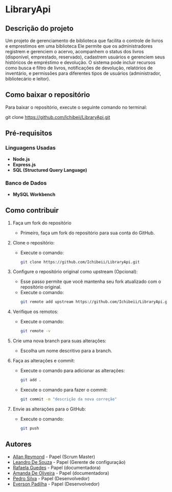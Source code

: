 # LibraryApi

## Descrição do projeto
Um projeto de gerenciamento de biblioteca que facilita o controle de livros e emprestimos em uma biblioteca Ele permite que os administradores registrem e gerenciem o acervo, acompanhem o status dos livros (disponível, emprestado, reservado), cadastrem usuários e gerenciem seus históricos de empréstimo e devolução. O sistema pode incluir recursos como busca e filtro de livros, notificações de devolução, relatórios de inventário, e permissões para diferentes tipos de usuários (administrador, bibliotecário e leitor).

## Como baixar o repositório

Para baixar o repositório, execute o seguinte comando no terminal:

git clone https://github.com/Ichibeii/LibraryApi.git

## Pré-requisitos

### Linguagens Usadas
- **Node.js**
- **Express.js**
- **SQL (Structured Query Language)**

### Banco de Dados
- **MySQL Workbench**

## Como contribuir

1. Faça um fork do repositório
   - Primeiro, faça um fork do repositório para sua conta do GitHub.

2. Clone o repositório:
   - Execute o comando:
     ```bash
     git clone https://github.com/Ichibeii/LibraryApi.git
     ```

3. Configure o repositório original como upstream (Opcional):
   - Esse passo permite que você mantenha seu fork atualizado com o repositório original.
   - Execute o comando:
     ```bash
     git remote add upstream https://github.com/Ichibeii/LibraryApi.git
     ```

4. Verifique os remotos:
   - Execute o comando:
     ```bash
     git remote -v
     ```

5. Crie uma nova branch para suas alterações:
   - Escolha um nome descritivo para a branch.

6. Faça as alterações e commit:
   - Execute o comando para adicionar as alterações:
     ```bash
     git add .
     ```
   - Execute o comando para fazer o commit:
     ```bash
     git commit -m "descrição da nova correção"
     ```

7. Envie as alterações para o GitHub:
   - Execute o comando:
     ```bash
     git push
     ```

## Autores 
- [Allan Reymond](https://github.com/AllanRDS) - Papel (Scrum Master)
- [Leandro De Souza](https://github.com/Ichibeii) - Papel (Gerente de configuração)
- [Rafaela Guedes](https://github.com/Rafinha1802) - Papel (documentadora)
- [Amanda De Oliveira](https://github.com/Amanda-deOliveira) - Papel (documentadora)
- [Pedro Silva](https://github.com/PedroSilvaCsDEV) - Papel (Desenvolvedor)
- [Everson Padilha](https://github.com/TeexMoon) - Papel (Desenvolvedor)

